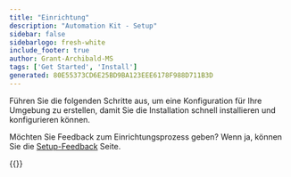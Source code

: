 ```yaml
---
title: "Einrichtung"
description: "Automation Kit - Setup"
sidebar: false
sidebarlogo: fresh-white
include_footer: true
author: Grant-Archibald-MS
tags: ['Get Started', 'Install']
generated: 80E55373CD6E25BD9BA123EEE6178F988D711B3D
---
```


Führen Sie die folgenden Schritte aus, um eine Konfiguration für Ihre Umgebung zu erstellen, damit Sie die Installation schnell installieren und konfigurieren können.

Möchten Sie Feedback zum Einrichtungsprozess geben? Wenn ja, können Sie die [Setup-Feedback](/de/get-started/setup-feedback) Seite.

{{<questions name="/content/de/get-started/setup.json" completed="Vielen Dank, dass Sie die Einrichtungsschritte abgeschlossen haben." showNavigationButtons=true locale="de">}}
